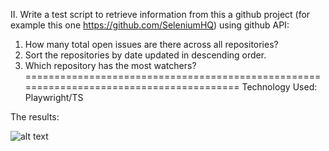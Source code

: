 II. Write a test script to retrieve information from this a github project (for example
this one https://github.com/SeleniumHQ) using github API:
1. How many total open issues are there across all repositories?
2. Sort the repositories by date updated in descending order.
3. Which repository has the most watchers?
========================================================================================
Technology Used: Playwright/TS

The results:


![alt text](playwright-report/2_Result.png)
